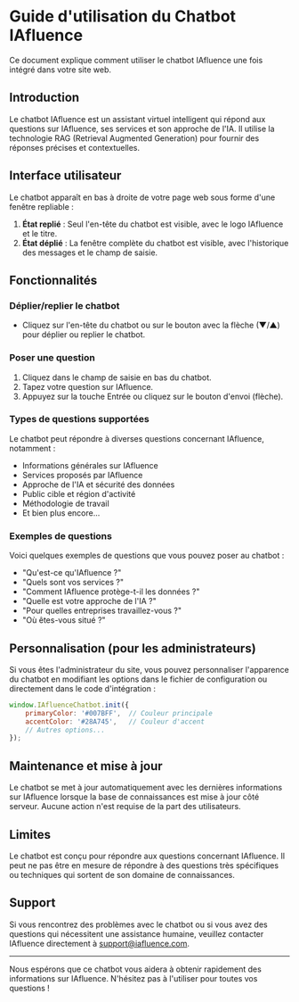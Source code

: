 # Guide d'utilisation du Chatbot IAfluence

Ce document explique comment utiliser le chatbot IAfluence une fois intégré dans votre site web.

## Introduction

Le chatbot IAfluence est un assistant virtuel intelligent qui répond aux questions sur IAfluence, ses services et son approche de l'IA. Il utilise la technologie RAG (Retrieval Augmented Generation) pour fournir des réponses précises et contextuelles.

## Interface utilisateur

Le chatbot apparaît en bas à droite de votre page web sous forme d'une fenêtre repliable :

1. **État replié** : Seul l'en-tête du chatbot est visible, avec le logo IAfluence et le titre.
2. **État déplié** : La fenêtre complète du chatbot est visible, avec l'historique des messages et le champ de saisie.

## Fonctionnalités

### Déplier/replier le chatbot

- Cliquez sur l'en-tête du chatbot ou sur le bouton avec la flèche (▼/▲) pour déplier ou replier le chatbot.

### Poser une question

1. Cliquez dans le champ de saisie en bas du chatbot.
2. Tapez votre question sur IAfluence.
3. Appuyez sur la touche Entrée ou cliquez sur le bouton d'envoi (flèche).

### Types de questions supportées

Le chatbot peut répondre à diverses questions concernant IAfluence, notamment :

- Informations générales sur IAfluence
- Services proposés par IAfluence
- Approche de l'IA et sécurité des données
- Public cible et région d'activité
- Méthodologie de travail
- Et bien plus encore...

### Exemples de questions

Voici quelques exemples de questions que vous pouvez poser au chatbot :

- "Qu'est-ce qu'IAfluence ?"
- "Quels sont vos services ?"
- "Comment IAfluence protège-t-il les données ?"
- "Quelle est votre approche de l'IA ?"
- "Pour quelles entreprises travaillez-vous ?"
- "Où êtes-vous situé ?"

## Personnalisation (pour les administrateurs)

Si vous êtes l'administrateur du site, vous pouvez personnaliser l'apparence du chatbot en modifiant les options dans le fichier de configuration ou directement dans le code d'intégration :

```javascript
window.IAfluenceChatbot.init({
    primaryColor: '#007BFF',  // Couleur principale
    accentColor: '#28A745',   // Couleur d'accent
    // Autres options...
});
```

## Maintenance et mise à jour

Le chatbot se met à jour automatiquement avec les dernières informations sur IAfluence lorsque la base de connaissances est mise à jour côté serveur. Aucune action n'est requise de la part des utilisateurs.

## Limites

Le chatbot est conçu pour répondre aux questions concernant IAfluence. Il peut ne pas être en mesure de répondre à des questions très spécifiques ou techniques qui sortent de son domaine de connaissances.

## Support

Si vous rencontrez des problèmes avec le chatbot ou si vous avez des questions qui nécessitent une assistance humaine, veuillez contacter IAfluence directement à support@iafluence.com.

---

Nous espérons que ce chatbot vous aidera à obtenir rapidement des informations sur IAfluence. N'hésitez pas à l'utiliser pour toutes vos questions !
